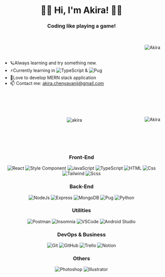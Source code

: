 
<h1 align="center">🚀🐳 Hi, I'm Akira! 🐳🚀</h1> 

<h3 align="center">Coding like playing a game!</h3>
<br>
<br>


<img src="https://github.com/natersland/test/blob/master/generated/languages.svg#gh-dark-mode-only" alt="Akira" align="right" />
<br><br>

- 🪐Always learning and try something new. 
- ⚡️Currently learning in <img alt="TypeScript" src="https://img.shields.io/badge/TypeScript-3178C6?logo=typescript&logoColor=white&style=flat" /> & <img alt="Pug" src="https://img.shields.io/badge/-Pug-ffffff?style=flat&logo=pug" />
- 🎏Love to develop MERN stack application
- 📫 Contact me: [akira.chenyavanij@gmail.com](akira.chenyavanij@gmail.com)

<br><h2></h2><br>

<div align="center">
 <div>
   <p>&nbsp;
     <img align="center" src="https://github-readme-streak-stats.herokuapp.com?user=natersland&theme=react&date_format=M%20j%5B%2C%20Y%5D" alt="akira" />
     <img src="https://github.com/natersland/test/blob/master/generated/overview.svg#gh-dark-mode-only" alt="Akira" align="right" />
   </p>
  </div>
<br><h2></h2><br>
<p>
  <h3> Front-End</h3>
  <img alt="React" src="https://img.shields.io/badge/-ReactJS-51CBF2?style=flat&logo=react&logoColor=white" />
  <img alt="Style Component" src="https://img.shields.io/badge/-Styled%20Components-DB7093?style=flat&logo=styled-components&logoColor=white" />
  <img alt="JavaScript" src="https://img.shields.io/badge/JavaScript-F7DF1E?logo=javascript&logoColor=white&style=flat" />
  <img alt="TypeScript" src="https://img.shields.io/badge/TypeScript-3178C6?logo=typescript&logoColor=white&style=flat" />
  <img alt="HTML" src="https://img.shields.io/badge/-HTML5-E34F26?style=flat&logo=html5&logoColor=white" />
  <img alt="Css" src="https://img.shields.io/badge/-CSS3-1572B6?style=flat&logo=css3" />
  <img alt="Tailwind" src="https://img.shields.io/badge/-Tailwind-18b7b9?style=flat&logo=tailwindcss&logoColor=white" />
  <img alt="Scss" src="https://img.shields.io/badge/-Sass-CC6699?style=flat&logo=sass&logoColor=white" />
  <h3> Back-End</h3>
  <img alt="NodeJs" src="https://img.shields.io/badge/Node.js-339933?logo=node.js&logoColor=white&style=flat" />
  <img alt="Express" src="http://img.shields.io/badge/-Express-black?style=flat&logo=express&logoColor=white" />
  <img alt="MongoDB" src="http://img.shields.io/badge/-MongoDB-47A248?style=flat&logo=mongodb&logoColor=white" />
  <img alt="Pug" src="https://img.shields.io/badge/-Pug-ffffff?style=flat&logo=pug" />
  <img alt="Python" src="https://img.shields.io/badge/Python-3776AB?style=for-the-badge&logo=python&logoColor=white&style=flat" />
  <h3> Utilities </h3>
  <img alt="Postman" src="https://img.shields.io/badge/-Postman-FF6C37?style=flat&logo=postman&logoColor=white" />
  <img alt="Insomnia" src="https://img.shields.io/badge/-Insomnia-5849BE?style=flat&logo=insomnia&logoColor=white" />
  <img alt="VSCode" src="https://img.shields.io/badge/-VSCode-007ACC?style=flat&logo=visual-studio-code&logoColor=white" />
  <img alt="Android Studio" src="https://img.shields.io/badge/-Android%20Studio-3DDC84?style=flat&logo=android-studio&logoColor=white" />
   <h3> DevOps & Business </h3>
  <img alt="Git" src="https://img.shields.io/badge/-Git-F05032?style=flat&logo=git&logoColor=white" />
  <img alt="GitHub" src="https://img.shields.io/badge/-Github-181717?style=flat&logo=github&logoColor=white" />
  <img alt="Trello" src="https://img.shields.io/badge/-Trello-0079BF?style=flat&logo=trello&logoColor=white" />
     <img alt="Notion" src="https://img.shields.io/badge/-Notion-black?style=flat&logo=notion&logoColor=white" />
  <h3> Others </h3>
    <img alt="Photoshop" src="https://img.shields.io/badge/-Photoshop-31A8FF?style=flat&logo=adobe-photoshop&logoColor=white" />
  <img alt="Illustrator" src="https://img.shields.io/badge/-Illustrator-FF9A00?style=flat&logo=adobe-illustrator&logoColor=white" />
</p>

</div>
